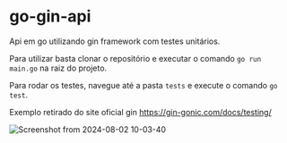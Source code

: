 # go-gin-api

Api em go utilizando gin framework com testes unitários.

Para utilizar basta clonar o repositório e executar o comando `go run main.go` na raiz do projeto.

Para rodar os testes, navegue até a pasta `tests` e execute o comando `go test`.

Exemplo retirado do site oficial gin https://gin-gonic.com/docs/testing/

![Screenshot from 2024-08-02 10-03-40](https://github.com/user-attachments/assets/0a89ef2b-dab4-47a2-8398-7ef98258e2ce)

